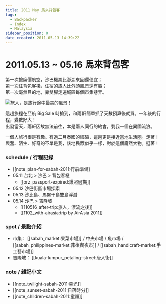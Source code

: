 ```yaml
---
title: 2011 May 馬來背包客
tags:
  - Backpacker
  - Index
  - Malaysia
sidebar_position: 0
date_created: 2011-05-13 14:39:22
---
```


# 2011.05.13 ~ 05.16 馬來背包客

第一次搶廉價航空，沙巴機票比澎湖來回還便宜；  
第一次住背包客棧，住宿的旅人比外頭風景還有趣；  
第一次毫無目的地，靠雙腳走遍城區每個市集巷弄。

![旅人，是旅行途中最美的風景！](http://farm8.staticflickr.com/7224/7328078974_03d464dde5_c.jpg)

這趟旅程在亞航 Big Sale 時搶到，和雨軒簡單抓了天數預算後就買。一年後的行程，變數好大！  
出發當天，雨軒因故無法前往，本是兩人同行的約會，剩我一個在異國流浪。

一個人旅行很是有趣。有過二月泰國的經驗，這趟更是接近當地生活圈。走著！  
興奮、陌生、好奇的不單是我，該地民眾似乎一樣，對於這個龐然大物。逛著！

### schedule / 行程記錄

- [[note_plan-for-sabah-2011:行前準備]
- 05.11 台北 > 沙巴 > 背包客棧
  - [[orz_passport-expired:護照過期]]
- 05.12 沙巴街區市場探索
- 05.13 沙比島、馬努干島雙島浮潛
- 05.14 沙巴 > 吉隆坡
  - [[110516_after-trip:旅人，漂流之後]]
  - [[1102_with-airasia:trip by AirAsia 2011]]

### spot / 景點介紹

- 市集：
  [[sabah_market:果菜市場]] /
  中央市場 /
  魚市場 /
  [[sabah_philippines-market:菲律賓夜市]] /
  [[sabah_handicraft-market:手工藝市場]]
- 吉隆坡：
  [[kuala-lumpur_petaling-street:唐人街]]

### note / 雜記小文

- [[note_twilight-sabah-2011:暮光]]
- [[note_sunset-sabah-2011:日落時分]]
- [[note_children-sabah-2011:童顏]]
